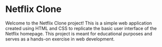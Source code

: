 # Netflix Clone
Welcome to the Netflix Clone project! This is a simple web application created using HTML and CSS to replicate the basic user interface of the Netflix homepage. This project is meant for educational purposes and serves as a hands-on exercise in web development.


